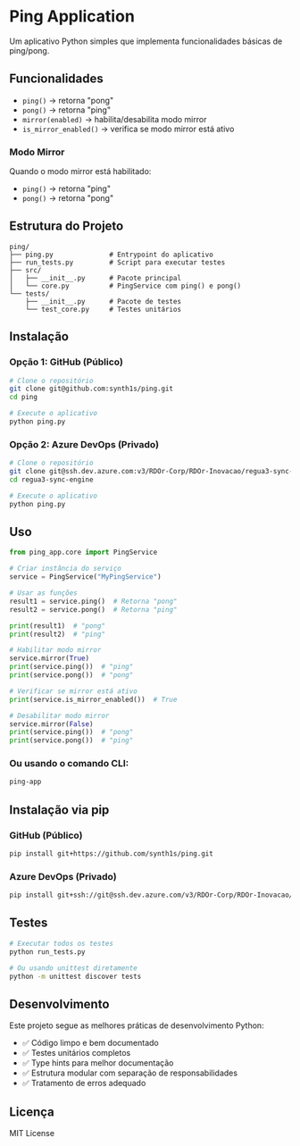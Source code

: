 # Ping Application

Um aplicativo Python simples que implementa funcionalidades básicas de ping/pong.

## Funcionalidades

- `ping()` → retorna "pong"
- `pong()` → retorna "ping"
- `mirror(enabled)` → habilita/desabilita modo mirror
- `is_mirror_enabled()` → verifica se modo mirror está ativo

### Modo Mirror

Quando o modo mirror está habilitado:
- `ping()` → retorna "ping"
- `pong()` → retorna "pong"

## Estrutura do Projeto

```
ping/
├── ping.py              # Entrypoint do aplicativo
├── run_tests.py         # Script para executar testes
├── src/
│   ├── __init__.py      # Pacote principal
│   └── core.py          # PingService com ping() e pong()
└── tests/
    ├── __init__.py      # Pacote de testes
    └── test_core.py     # Testes unitários
```

## Instalação

### Opção 1: GitHub (Público)
```bash
# Clone o repositório
git clone git@github.com:synth1s/ping.git
cd ping

# Execute o aplicativo
python ping.py
```

### Opção 2: Azure DevOps (Privado)
```bash
# Clone o repositório
git clone git@ssh.dev.azure.com:v3/RDOr-Corp/RDOr-Inovacao/regua3-sync-engine
cd regua3-sync-engine

# Execute o aplicativo
python ping.py
```

## Uso

```python
from ping_app.core import PingService

# Criar instância do serviço
service = PingService("MyPingService")

# Usar as funções
result1 = service.ping()  # Retorna "pong"
result2 = service.pong()  # Retorna "ping"

print(result1)  # "pong"
print(result2)  # "ping"

# Habilitar modo mirror
service.mirror(True)
print(service.ping())  # "ping"
print(service.pong())  # "pong"

# Verificar se mirror está ativo
print(service.is_mirror_enabled())  # True

# Desabilitar modo mirror
service.mirror(False)
print(service.ping())  # "pong"
print(service.pong())  # "ping"
```

### Ou usando o comando CLI:

```bash
ping-app
```

## Instalação via pip

### GitHub (Público)
```bash
pip install git+https://github.com/synth1s/ping.git
```

### Azure DevOps (Privado)
```bash
pip install git+ssh://git@ssh.dev.azure.com/v3/RDOr-Corp/RDOr-Inovacao/regua3-sync-engine
```

## Testes

```bash
# Executar todos os testes
python run_tests.py

# Ou usando unittest diretamente
python -m unittest discover tests
```

## Desenvolvimento

Este projeto segue as melhores práticas de desenvolvimento Python:

- ✅ Código limpo e bem documentado
- ✅ Testes unitários completos
- ✅ Type hints para melhor documentação
- ✅ Estrutura modular com separação de responsabilidades
- ✅ Tratamento de erros adequado

## Licença

MIT License
